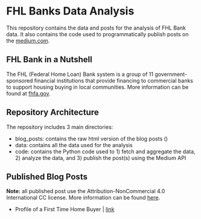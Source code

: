 FHL Banks Data Analysis
=======================
This repository contains the data and posts for the analysis of FHL Bank data. It also contains the code used to programmatically publish posts on the [medium.com](https://www.medium.com).

FHL Bank in a Nutshell
----------------------
The FHL (Federal Home Loan) Bank system is a group of 11 government-sponsored financial institutions that provide financing to commercial banks to support housing buying in local communities. More information can be found at [fhfa.gov](https://www.fhfa.gov/SupervisionRegulation/FederalHomeLoanBanks/Pages/About-FHL-Banks.aspx). 

Repository Architecture
-----------------------
The repository includes 3 main directories:
* blog_posts: contains the raw html version of the blog posts ()
* data: contains all the data used for the analysis
* code: contains the Python code used to 1) fetch and aggregate the data, 2) analyze the data, and 3) publish the post(s) using the Medium API 

Published Blog Posts
--------------------
**Note:** all published post use the Attribution-NonCommercial 4.0 International CC license. More information can be found [here](https://creativecommons.org/licenses/by-nc/4.0/).
* Profile of a First Time Home Buyer | [link](https://medium.com/@teddycrpineau/profile-of-a-first-time-home-buyer-f6498b9aacc8)